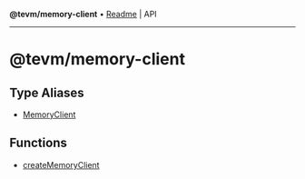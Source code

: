 **@tevm/memory-client** • [Readme](README.md) \| API

***

# @tevm/memory-client

## Type Aliases

- [MemoryClient](type-aliases/MemoryClient.md)

## Functions

- [createMemoryClient](functions/createMemoryClient.md)
